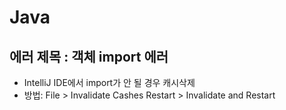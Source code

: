 # Java
## 에러 제목 : 객체 import 에러
- IntelliJ IDE에서 import가 안 될 경우 캐시삭제
- 방법: File > Invalidate Cashes Restart > Invalidate and Restart